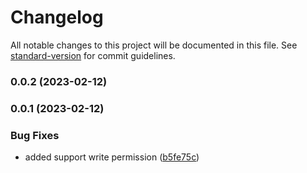 # Changelog

All notable changes to this project will be documented in this file. See [standard-version](https://github.com/conventional-changelog/standard-version) for commit guidelines.

### 0.0.2 (2023-02-12)

### 0.0.1 (2023-02-12)


### Bug Fixes

* added support write permission ([b5fe75c](https://github.com/ReSupplyOrg/dealer/commit/b5fe75c92ef073d60e2269b152463e4192b400a3))
